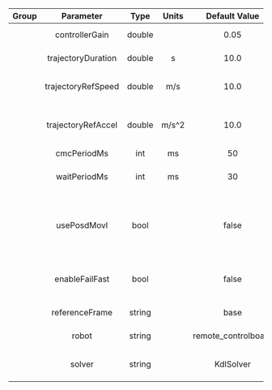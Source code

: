 | Group |     Parameter      |  Type  | Units |    Default Value    | Required |                 Description                 |   Notes   |
|:-----:|:------------------:|:------:|:-----:|:-------------------:|:--------:|:-------------------------------------------:|:---------:|
|       |   controllerGain   | double |       |        0.05         |    no    |               controller gain               |           |
|       | trajectoryDuration | double |   s   |        10.0         |    no    |             trajectory duration             |           |
|       | trajectoryRefSpeed | double |  m/s  |        10.0         |    no    |      trajectory reference linear speed      |           |
|       | trajectoryRefAccel | double | m/s^2 |        10.0         |    no    |  trajectory reference linear acceleration   |           |
|       |    cmcPeriodMs     |  int   |   ms  |         50          |    no    |                  CMC rate                   |           |
|       |    waitPeriodMs    |  int   |   ms  |         30          |    no    |             wait command period             |           |
|       |    usePosdMovl     |  bool  |       |        false        |    no    | execute MOVL commands in POSD mode using IK |           |
|       |   enableFailFast   |  bool  |       |        false        |    no    |   enable fail-fast mode for MOVL commands   |           |
|       |   referenceFrame   | string |       |        base         |    no    |               reference frame               | base, tcp |
|       |       robot        | string |       | remote_controlboard |    no    |                robot device                 |           |
|       |       solver       | string |       |      KdlSolver      |    no    |           cartesian solver device           |           |
